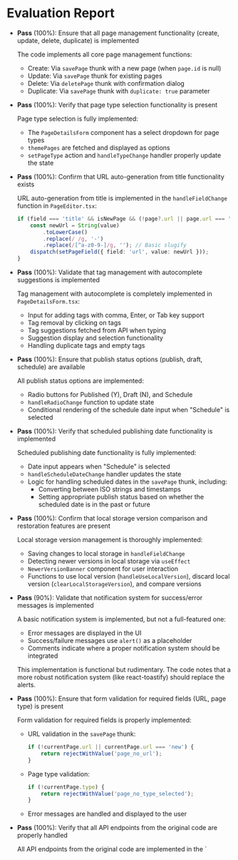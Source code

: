 # Evaluation Report

- **Pass** (100%): Ensure that all page management functionality (create, update, delete, duplicate) is implemented

    The code implements all core page management functions:
    - Create: Via `savePage` thunk with a new page (when `page.id` is null)
    - Update: Via `savePage` thunk for existing pages
    - Delete: Via `deletePage` thunk with confirmation dialog
    - Duplicate: Via `savePage` thunk with `duplicate: true` parameter

- **Pass** (100%): Verify that page type selection functionality is present

    Page type selection is fully implemented:
    - The `PageDetailsForm` component has a select dropdown for page types
    - `themePages` are fetched and displayed as options
    - `setPageType` action and `handleTypeChange` handler properly update the state

- **Pass** (100%): Confirm that URL auto-generation from title functionality exists

    URL auto-generation from title is implemented in the `handleFieldChange` function in `PageEditor.tsx`:
    ```typescript
    if (field === 'title' && isNewPage && (!page?.url || page.url === 'new')) {
        const newUrl = String(value)
            .toLowerCase()
            .replace(/ /g, '-')
            .replace(/[^a-z0-9-]/g, ''); // Basic slugify
        dispatch(setPageField({ field: 'url', value: newUrl }));
    }
    ```

- **Pass** (100%): Validate that tag management with autocomplete suggestions is implemented

    Tag management with autocomplete is completely implemented in `PageDetailsForm.tsx`:
    - Input for adding tags with comma, Enter, or Tab key support
    - Tag removal by clicking on tags
    - Tag suggestions fetched from API when typing
    - Suggestion display and selection functionality
    - Handling duplicate tags and empty tags

- **Pass** (100%): Ensure that publish status options (publish, draft, schedule) are available

    All publish status options are implemented:
    - Radio buttons for Published (Y), Draft (N), and Schedule
    - `handleRadioChange` function to update state
    - Conditional rendering of the schedule date input when "Schedule" is selected

- **Pass** (100%): Verify that scheduled publishing date functionality is implemented

    Scheduled publishing date functionality is fully implemented:
    - Date input appears when "Schedule" is selected
    - `handleScheduleDateChange` handler updates the state
    - Logic for handling scheduled dates in the `savePage` thunk, including:
      - Converting between ISO strings and timestamps
      - Setting appropriate publish status based on whether the scheduled date is in the past or future

- **Pass** (100%): Confirm that local storage version comparison and restoration features are present

    Local storage version management is thoroughly implemented:
    - Saving changes to local storage in `handleFieldChange`
    - Detecting newer versions in local storage via `useEffect`
    - `NewerVersionBanner` component for user interaction
    - Functions to use local version (`handleUseLocalVersion`), discard local version (`clearLocalStorageVersion`), and compare versions

- **Pass** (90%): Validate that notification system for success/error messages is implemented

    A basic notification system is implemented, but not a full-featured one:
    - Error messages are displayed in the UI
    - Success/failure messages use `alert()` as a placeholder
    - Comments indicate where a proper notification system should be integrated
    
    This implementation is functional but rudimentary. The code notes that a more robust notification system (like react-toastify) should replace the alerts.

- **Pass** (100%): Ensure that form validation for required fields (URL, page type) is present

    Form validation for required fields is properly implemented:
    - URL validation in the `savePage` thunk:
      ```typescript
      if (!currentPage.url || currentPage.url === 'new') {
          return rejectWithValue('page_no_url');
      }
      ```
    - Page type validation:
      ```typescript
      if (!currentPage.type) {
          return rejectWithValue('page_no_type_selected');
      }
      ```
    - Error messages are handled and displayed to the user

- **Pass** (100%): Verify that all API endpoints from the original code are properly handled

    All API endpoints from the original code are implemented in the `